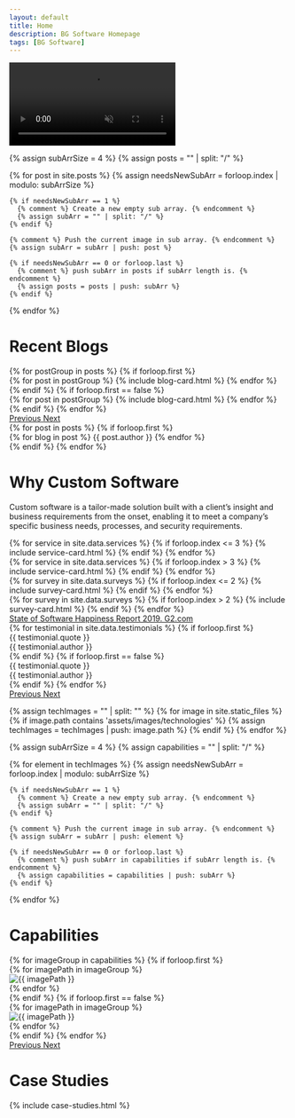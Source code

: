 ```yaml
---
layout: default
title: Home
description: BG Software Homepage
tags: [BG Software]
---
```


<div>
  <!--- Headline. --->
  <div id="headline">
    <video
      class="headline__video"
      playsinline="playsinline"
      autoplay="autoplay"
      muted="muted"
      loop="loop"
    >
      <source src="/assets/videos/hero_video.mp4" type="video/mp4">
    </video>
  </div>
  <!--- End of Headline. --->


  <!--- Create a nested array for blog posts to group carousel. --->
  {% assign subArrSize = 4 %}
  {% assign posts = "" | split: "/" %}

  {% for post in site.posts %}
    {% assign needsNewSubArr = forloop.index | modulo: subArrSize %}

    {% if needsNewSubArr == 1 %}
      {% comment %} Create a new empty sub array. {% endcomment %}
      {% assign subArr = "" | split: "/" %}
    {% endif %}

    {% comment %} Push the current image in sub array. {% endcomment %}
    {% assign subArr = subArr | push: post %}

    {% if needsNewSubArr == 0 or forloop.last %}
      {% comment %} push subArr in posts if subArr length is. {% endcomment %}
      {% assign posts = posts | push: subArr %}
    {% endif %}
  {% endfor %}
  <!--- Blogs. --->
  <div
    id="homepage-blogs"
    class="py-4"
    data-ride="carousel"
    data-aos="fade-right"
    data-aos-offset="200"
  >
    <h1 class="text-center">Recent Blogs</h1>
     <div
        class="homepage-blogs__carousel carousel slide py-4 mx-auto"
      >
        <div class="carousel-inner h-100">
          {% for postGroup in posts %}
            <!--- If first group, set class have active class. --->
            {% if forloop.first %}
              <div class="h-100 homepage-blogs__carousel-item carousel-item text-center active">
                {% for post in postGroup %}
                  {% include blog-card.html %}
                {% endfor %}
              </div>
            {% endif %}
            {% if forloop.first == false %}
              <div class="homepage-blogs__carousel-item carousel-item text-center">
                {% for post in postGroup %}
                  {% include blog-card.html %}
                {% endfor %}
              </div>
            {% endif %}
          {% endfor %}
        </div>
        <a
          class="carousel-control-prev w-1rem"
          href=".homepage-blogs__carousel"
          role="button"
          data-slide="prev"
        >
          <span class="carousel-control-prev-icon carousel-control-dark" aria-hidden="true"></span>
          <span class="sr-only">Previous</span>
        </a>
        <a
          class="carousel-control-next w-1rem"
          href=".homepage-blogs__carousel"
          role="button"
          data-slide="next"
        >
          <span class="carousel-control-next-icon carousel-control-dark" aria-hidden="true"></span>
          <span class="sr-only">Next</span>
        </a>
      </div>
    {% for post in posts %}
      <!--- If first group, set class have active class. --->
      {% if forloop.first %}
        <div class="homepage-blogs__carousel-item carousel-item text-center active">
          {% for blog in post %}
          <span>{{ post.author }}</span>
          {% endfor %}
        </div>
      {% endif %}
    {% endfor %}
  </div>
  <!--- End of Blogs. --->


  <!---  Custom Software. --->
  <div id="custom-software" class="bg-color-blue py-5">
    <div
      class="opener w-100"
      data-aos="fade-right"
      data-aos-offset="200"
    >
      <h1 class="text-center color-white mb-0">Why Custom Software</h1>
    </div>
    <div
      class="d-flex justify-content-center"
      data-aos="fade-right"
      data-aos-offset="200"
    >
      <p class="custom-software__text color-white text-center pt-5 font-weight-lighter font-size-md line-height-2">
        Custom software is a tailor-made solution built with a client’s insight and business
        requirements from the onset, enabling it to meet a company’s specific business
        needs, processes, and security requirements.
      </p>
    </div>
  </div>
  <!--- End of Custom Software. --->


  <!--- Services. --->
  <div id="services" class="py-6">
    <div class="d-flex align-items-center flex-column">
      <div class="services__cards d-flex justify-content-center m-0">
        {% for service in site.data.services %}
          {% if forloop.index <= 3 %}
            {% include service-card.html %}
          {% endif %}
        {% endfor %}
      </div>
      <div class="services__cards d-flex justify-content-center m-0">
        {% for service in site.data.services %}
          {% if forloop.index > 3 %}
            {% include service-card.html %}
          {% endif %}
        {% endfor %}
      </div>
    </div>
  </div>
  <!--- End of Services. --->


  <!--- Survey. --->
  <div id="survey" class="py-4 bg-color-blue d-flex flex-column">
    <div class="survey__groups d-flex justify-content-center align-items-center color-white mx-auto">
      <div class="survey__group d-flex">
      {% for survey in site.data.surveys %}
        {% if forloop.index <= 2 %}
          {% include survey-card.html %}
        {% endif %}
      {% endfor %}
      </div>
      <div class="survey__group d-flex">
      {% for survey in site.data.surveys %}
        {% if forloop.index > 2 %}
          {% include survey-card.html %}
        {% endif %}
      {% endfor %}
      </div>
    </div>
    <a
      href="https://learn.g2.com/state-of-software-happiness-report-2019"
      class="font-size-md color-white text-center"
      data-aos="fade-right"
      data-aos-offset="200"
    >
      <span class="hover-color-dark-blue">State of Software Happiness Report 2019. G2.com</span>
    </a>
  </div>
  <!--- End of Survey. --->



  <!--- Testimonials. --->
  <div id="testimonials" class="d-flex justify-content-center">
    <div
      class="testimonials__carousel carousel slide py-4"
      data-ride="carousel"
      data-aos="fade-right"
      data-aos-offset="200"
    >
      <div class="carousel-inner">
        {% for testimonial in site.data.testimonials %}
          <!--- If first group, set class have active class. --->
          {% if forloop.first %}
            <div class="testimonials__carousel-item carousel-item text-center active">
              <div class="testimonials__carousel-container d-inline-block my-1 d-flex align-items-center mx-auto font-size-md">
                <div class="font-italic">
                  <div class="pb-3">{{ testimonial.quote }}</div>
                  <div>{{ testimonial.author }}</div>
                </div>
              </div>
            </div>
          {% endif %}
          {% if forloop.first == false %}
            <div class="testimonials__carousel-item carousel-item text-center">
              <div class="testimonials__carousel-container d-inline-block my-1 d-flex align-items-center mx-auto font-size-md">
                <div class="font-italic">
                  <div class="pb-3">{{ testimonial.quote }}</div>
                  <div>{{ testimonial.author }}</div>
                </div>
              </div>
            </div>
          {% endif %}
        {% endfor %}
      </div>
      <a
        class="carousel-control-prev w-1rem"
        href=".testimonials__carousel"
        role="button"
        data-slide="prev"
      >
        <span class="carousel-control-prev-icon carousel-control-dark" aria-hidden="true"></span>
        <span class="sr-only">Previous</span>
      </a>
      <a
        class="carousel-control-next w-1rem"
        href=".testimonials__carousel"
        role="button"
        data-slide="next"
      >
        <span class="carousel-control-next-icon carousel-control-dark" aria-hidden="true"></span>
        <span class="sr-only">Next</span>
      </a>
    </div>
  </div>
  <!--- End of Testimonials. --->


  <!--- Capabilities. --->
  {% assign techImages = "" | split: "" %}
  {% for image in site.static_files %}
    {% if image.path contains 'assets/images/technologies' %}
      {% assign techImages = techImages | push: image.path %}
    {% endif %}
  {% endfor %}

  <!--- Create a nested array for Capabilities to group carousel. --->
  {% assign subArrSize = 4 %}
  {% assign capabilities = "" | split: "/" %}

  {% for element in techImages %}
    {% assign needsNewSubArr = forloop.index | modulo: subArrSize %}

    {% if needsNewSubArr == 1 %}
      {% comment %} Create a new empty sub array. {% endcomment %}
      {% assign subArr = "" | split: "/" %}
    {% endif %}

    {% comment %} Push the current image in sub array. {% endcomment %}
    {% assign subArr = subArr | push: element %}

    {% if needsNewSubArr == 0 or forloop.last %}
      {% comment %} push subArr in capabilities if subArr length is. {% endcomment %}
      {% assign capabilities = capabilities | push: subArr %}
    {% endif %}
  {% endfor %}

  <div id="capabilities" class="bg-color-white pb-4">
    <div class="d-flex flex-column align-items-center">
      <div class="bg-color-blue w-100 py-2">
        <h1
          class="text-center color-white"
          data-aos="fade-right"
          data-aos-offset="200"
        >Capabilities</h1>
      </div>
      <div
        class="capabilities__carousel carousel slide py-4"
        data-ride="carousel"
        data-aos="fade-right"
        data-aos-offset="200"
      >
        <div class="carousel-inner">
          {% for imageGroup in capabilities %}
            <!--- If first group, set class have active class. --->
            {% if forloop.first %}
              <div class="capabilities__carousel-item carousel-item text-center active">
                {% for imagePath in imageGroup %}
                  <div class="capabilities__carousel-image-container d-inline-block my-1">
                    <img
                      class="w-100 h-auto"
                      src="{{ imagePath }}"
                      alt="{{ imagePath }}"
                    >
                  </div>
                {% endfor %}
              </div>
            {% endif %}
            {% if forloop.first == false %}
              <div class="capabilities__carousel-item carousel-item text-center">
                {% for imagePath in imageGroup %}
                  <div class="capabilities__carousel-image-container d-inline-block my-1">
                    <img
                      class="w-100 h-auto"
                      src="{{ imagePath }}"
                      alt="{{ imagePath }}"
                    >
                  </div>
                {% endfor %}
              </div>
            {% endif %}
          {% endfor %}
        </div>
        <a
          class="carousel-control-prev w-1rem"
          href=".capabilities__carousel"
          role="button"
          data-slide="prev"
        >
          <span class="carousel-control-prev-icon carousel-control-dark" aria-hidden="true"></span>
          <span class="sr-only">Previous</span>
        </a>
        <a
          class="carousel-control-next w-1rem"
          href=".capabilities__carousel"
          role="button"
          data-slide="next"
        >
          <span class="carousel-control-next-icon carousel-control-dark" aria-hidden="true"></span>
          <span class="sr-only">Next</span>
        </a>
      </div>
    </div>
  </div>
  <!--- End of Capabilities. --->


  <!--- Clients. --->
  <div id="clients" class="pb-4">
    <div class="d-flex flex-column align-items-center">
      <div class="bg-color-blue w-100 py-2">
        <h1
          class="text-center color-white"
          data-aos="fade-right"
          data-aos-offset="200"
        >Case Studies</h1>
      </div>
      <div
        class="clients__content py-4 text-center"
        data-aos="fade-right"
        data-aos-offset="200"
      >
      {% include case-studies.html %}
      </div>
    </div>
  </div>
  <!--- End of Clients. --->


</div>